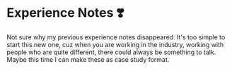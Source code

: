 # Experience Notes ❣️

Not sure why my previous experience notes disappeared. It's too simple to start this new one, cuz when you are working in the industry, working with people who are quite different, there could always be something to talk. Maybe this time I can make these as case study format.
